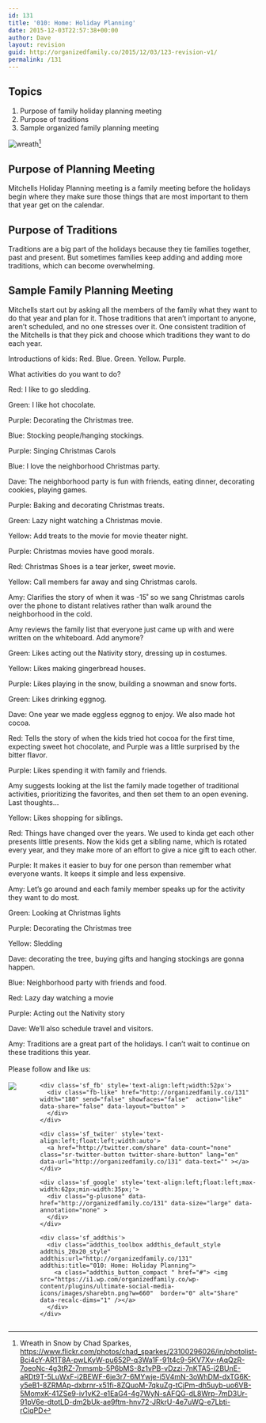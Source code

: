 ```yaml
---
id: 131
title: '010: Home: Holiday Planning'
date: 2015-12-03T22:57:38+00:00
author: Dave
layout: revision
guid: http://organizedfamily.co/2015/12/03/123-revision-v1/
permalink: /131
---
```

## Topics

  1. Purpose of family holiday planning meeting
  2. Purpose of traditions
  3. Sample organized family planning meeting

<img src="https://i1.wp.com/organizedfamily.co/wp-content/uploads/2015/12/23100296026_dd720417a0_k.jpg?w=660" alt="wreath" data-recalc-dims="1" />[^photo_attribution] 

## Purpose of Planning Meeting

Mitchells Holiday Planning meeting is a family meeting before the holidays begin where they make sure those things that are most important to them that year get on the calendar.

## Purpose of Traditions

Traditions are a big part of the holidays because they tie families together, past and present. But sometimes families keep adding and adding more traditions, which can become overwhelming.

## Sample Family Planning Meeting

Mitchells start out by asking all the members of the family what they want to do that year and plan for it. Those traditions that aren&#8217;t important to anyone, aren&#8217;t scheduled, and no one stresses over it. One consistent tradition of the Mitchells is that they pick and choose which traditions they want to do each year.

Introductions of kids: Red. Blue. Green. Yellow. Purple.

What activities do you want to do?

Red: I like to go sledding.

Green: I like hot chocolate.

Purple: Decorating the Christmas tree.

Blue: Stocking people/hanging stockings.

Purple: Singing Christmas Carols

Blue: I love the neighborhood Christmas party.

Dave: The neighborhood party is fun with friends, eating dinner, decorating cookies, playing games.

Purple: Baking and decorating Christmas treats.

Green: Lazy night watching a Christmas movie.

Yellow: Add treats to the movie for movie theater night.

Purple: Christmas movies have good morals.

Red: Christmas Shoes is a tear jerker, sweet movie.

Yellow: Call members far away and sing Christmas carols.

Amy: Clarifies the story of when it was -15˚ so we sang Christmas carols over the phone to distant relatives rather than walk around the neighborhood in the cold.

Amy reviews the family list that everyone just came up with and were written on the whiteboard. Add anymore?

Green: Likes acting out the Nativity story, dressing up in costumes.

Yellow: Likes making gingerbread houses.

Purple: Likes playing in the snow, building a snowman and snow forts.

Green: Likes drinking eggnog.

Dave: One year we made eggless eggnog to enjoy. We also made hot cocoa.

Red: Tells the story of when the kids tried hot cocoa for the first time, expecting sweet hot chocolate, and Purple was a little surprised by the bitter flavor.

Purple: Likes spending it with family and friends.

Amy suggests looking at the list the family made together of traditional activities, prioritizing the favorites, and then set them to an open evening. Last thoughts&#8230;

Yellow: Likes shopping for siblings.

Red: Things have changed over the years. We used to kinda get each other presents little presents. Now the kids get a sibling name, which is rotated every year, and they make more of an effort to give a nice gift to each other.

Purple: It makes it easier to buy for one person than remember what everyone wants. It keeps it simple and less expensive.

Amy: Let&#8217;s go around and each family member speaks up for the activity they want to do most.

Green: Looking at Christmas lights

Purple: Decorating the Christmas tree

Yellow: Sledding

Dave: decorating the tree, buying gifts and hanging stockings are gonna happen.

Blue: Neighborhood party with friends and food.

Red: Lazy day watching a movie

Purple: Acting out the Nativity story

Dave: We&#8217;ll also schedule travel and visitors.

Amy: Traditions are a great part of the holidays. I can&#8217;t wait to continue on these traditions this year.

[^photo_attribution]:    
    Wreath in Snow by Chad Sparkes, https://www.flickr.com/photos/chad_sparkes/23100296026/in/photolist-Bci4cY-AR1T8A-pwLKyW-pu652P-q3Wa1F-91t4c9-5KV7Xv-rAqQzR-7oeoNc-4g3tRZ-7nmsmb-5P6bMS-8z1vPB-vDzzi-7nKTA5-i2BUnE-aRDt9T-5LuWxF-i2BEWF-6je3r7-6MYwje-i5V4mN-3oWhDM-dxTG6K-y5eB1-8ZRMAp-dxbrnr-x51fi-8ZQuoM-7qkuZg-tCjPm-dh5uyb-uo6VB-5MomxK-41ZSe9-iv1yK2-e1EaG4-4g7WyN-sAFQG-dL8Wrp-7mD3Ur-91pV6e-dtotLD-dm2bUk-ae9ftm-hnv72-JRkrU-4e7uWQ-e7Lbti-rCiqPD

<div class='sfsi_Sicons' style='width: 100%; display: inline-block; vertical-align: middle; text-align:left'>
  <div style='margin:0px 8px 0px 0px; line-height: 24px'>
    <span>Please follow and like us:</span>
  </div>
  
  <div class='sfsi_socialwpr'>
    <div class='sf_subscrbe' style='text-align:left;float:left;width:64px'>
      <a href="http://www.specificfeeds.com/widget/emailsubscribe/MTc5ODgx/OA==/" target="_blank"><img src="https://i2.wp.com/organizedfamily.co/wp-content/plugins/ultimate-social-media-icons/images/follow_subscribe.png?w=660" data-recalc-dims="1" /></a>
    </div>
    
    <div class='sf_fb' style='text-align:left;width:52px'>
      <div class="fb-like" href="http://organizedfamily.co/131" width="180" send="false" showfaces="false"  action="like" data-share="false" data-layout="button" >
      </div>
    </div>
    
    <div class='sf_twiter' style='text-align:left;float:left;width:auto'>
      <a href="http://twitter.com/share" data-count="none" class="sr-twitter-button twitter-share-button" lang="en" data-url="http://organizedfamily.co/131" data-text="" ></a>
    </div>
    
    <div class='sf_google' style='text-align:left;float:left;max-width:62px;min-width:35px;'>
      <div class="g-plusone" data-href="http://organizedfamily.co/131" data-size="large" data-annotation="none" >
      </div>
    </div>
    
    <div class='sf_addthis'>
      <div class="addthis_toolbox addthis_default_style addthis_20x20_style" addthis:url="http://organizedfamily.co/131" addthis:title="010: Home: Holiday Planning">
        <a class="addthis_button_compact " href="#"> <img src="https://i1.wp.com/organizedfamily.co/wp-content/plugins/ultimate-social-media-icons/images/sharebtn.png?w=660"  border="0" alt="Share" data-recalc-dims="1" /></a>
      </div>
    </div>
  </div>
</div>